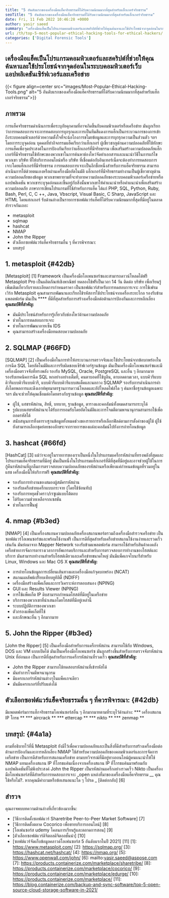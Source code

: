 ```yaml
---
title: "5 อันดับแรกของเครื่องมือแฮ็คจริยธรรมที่ได้รับความนิยมมากที่สุดสำหรับแฮ็กเกอร์จริยธรรม" 
seoTitle: "5 อันดับแรกของเครื่องมือแฮ็คจริยธรรมที่ได้รับความนิยมมากที่สุดสำหรับแฮ็กเกอร์จริยธรรม" 
date: Fri, 11 Feb 2022 10:46:28 +0000
author: yasir saeed
summary: "เครื่องมือแฮ็คเป็นโปรแกรมคอมพิวเตอร์และสคริปต์ที่ช่วยให้คุณค้นหาและใช้ประโยชน์จากจุดอ่อนในระบบคอมพิวเตอร์เว็บแอปพลิเคชันเซิร์ฟเวอร์และเครือข่าย" 
url: /th/top-5-most-popular-ethical-hacking-tools-for-ethical-hackers/
categories: ['Digital Forensic Tools']
---
```


## เครื่องมือแฮ็คเป็นโปรแกรมคอมพิวเตอร์และสคริปต์ที่ช่วยให้คุณค้นหาและใช้ประโยชน์จากจุดอ่อนในระบบคอมพิวเตอร์เว็บแอปพลิเคชันเซิร์ฟเวอร์และเครือข่าย

{{< figure align=center src="images/Most-Popular-Ethical-Hacking-Tools.png" alt="5 อันดับแรกของเครื่องมือแฮ็คจริยธรรมที่ได้รับความนิยมมากที่สุดสำหรับแฮ็กเกอร์จริยธรรม">}}


## ภาพรวม
การแฮ็คจริยธรรมดำเนินการเพื่อระบุภัยคุกคามที่อาจเกิดขึ้นกับคอมพิวเตอร์หรือเครือข่าย มันถูกเรียกว่าการทดสอบการเจาะการทดสอบการบุกรุกและการเป็นทีมสีแดงการแฮ็กเป็นกระบวนการของการเข้าถึงระบบคอมพิวเตอร์ด้วยความตั้งใจที่จะฉ้อโกงการขโมยข้อมูลและการบุกรุกความเป็นส่วนตัว ฯลฯ โดยการระบุจุดอ่อน บุคคลที่ทำกิจกรรมแฮ็คเรียกว่าแฮ็กเกอร์
ผู้เชี่ยวชาญด้านความปลอดภัยที่ใช้ทักษะการแฮ็คเพื่อจุดประสงค์ในการป้องกันเรียกว่าแฮ็กเกอร์ที่มีจริยธรรม เพื่อเสริมสร้างความปลอดภัยแฮ็กเกอร์ที่มีจริยธรรมใช้ทักษะของพวกเขาในการค้นหาช่องโหว่จัดทำเอกสารและแนะนำวิธีในการแก้ไขพวกเขา บริษัท ที่ให้บริการออนไลน์หรือ บริษัท ที่เชื่อมต่อกับอินเทอร์เน็ตจะต้องทำการทดสอบการเจาะโดยแฮ็กเกอร์ที่มีจริยธรรม การทดสอบการเจาะเป็นอีกชื่อหนึ่งสำหรับการแฮ็คจริยธรรม สามารถดำเนินการได้ด้วยตนเองหรือผ่านเครื่องมืออัตโนมัติ
แฮ็กเกอร์ที่มีจริยธรรมทำงานเป็นผู้เชี่ยวชาญด้านความปลอดภัยของข้อมูล พวกเขาพยายามที่จะทำลายความปลอดภัยของระบบคอมพิวเตอร์เครือข่ายหรือแอปพลิเคชัน พวกเขาระบุจุดอ่อนและขึ้นอยู่กับสิ่งนั้นพวกเขาให้คำแนะนำหรือคำแนะนำเพื่อเสริมสร้างความปลอดภัย ภาษาการเขียนโปรแกรมที่ใช้สำหรับการแฮ็ค ได้แก่ PHP, SQL, Python, Ruby, Bash, Perl, C, C ++, Java, Vbscript, Visual Basic, C Sharp, JavaScript และ HTML โดยแฮกเกอร์
รับด้านล่างเป็นรายการซอฟต์แวร์แฮ็คที่ได้รับความนิยมมากที่สุดที่มีอยู่ในตลาด สำรวจกันเถอะ
  * metasploit
  * sqlmap
  * hashcat
  * NMAP
  * John the Ripper
  * ตัวเลือกซอฟต์แวร์แฮ็คจริยธรรมอื่น ๆ ที่ควรพิจารณา:
  * บทสรุป

## 1. metasploit {#42db}
[Metasploit] [1] Framework เป็นเครื่องมือโอเพนซอร์ซและสามารถดาวน์โหลดได้ฟรี Metasploit Pro เป็นผลิตภัณฑ์เชิงพาณิชย์ ทดลองใช้ฟรีเป็นเวลา 14 วัน ติดต่อ บริษัท เพื่อเรียนรู้เพิ่มเติมเกี่ยวกับรายละเอียดการกำหนดราคา
เป็นซอฟต์แวร์สำหรับการทดสอบการเจาะ การใช้เฟรมเวิร์ก Metasploit คุณสามารถพัฒนาและเรียกใช้รหัสการใช้ประโยชน์จากเครื่องระยะไกล รองรับข้ามแพลตฟอร์ม มันเป็น **** ที่ดีที่สุดสำหรับการสร้างเครื่องมือต่อต้านการป้องกันและการหลีกเลี่ยง
**คุณสมบัติที่สำคัญ:**
  * มันมีประโยชน์สำหรับการรู้เกี่ยวกับช่องโหว่ด้านความปลอดภัย
  * ช่วยในการทดสอบการเจาะ
  * ช่วยในการพัฒนาลายเซ็น IDS
  * คุณสามารถสร้างเครื่องมือทดสอบความปลอดภัย

## 2. SQLMAP {#66FD}
[SQLMAP] [2] เป็นเครื่องมือในการทำให้กระบวนการตรวจจับและใช้ประโยชน์จากข้อบกพร่องในการฉีด SQL โดยอัตโนมัติและการรับผิดชอบเซิร์ฟเวอร์ฐานข้อมูล มันเป็นเครื่องมือโอเพนซอร์ซและมีเครื่องมือตรวจจับที่ทรงพลัง รองรับ MySQL, Oracle, PostgreSQL และอื่น ๆ อีกมากมาย รองรับเทคนิคการฉีด SQL หกอย่างอย่างเต็มที่, คนตาบอดที่ใช้บูลีน, ตาบอดตามเวลา, แบบคิวรีแบบคิวรีแบบคิวรีแบบคิวรี, แบบคิวรีแบบคิวรีแบบสแต็คและนอกวง
SQLMAP รองรับการดำเนินการคำสั่งโดยพลการและดึงเอาท์พุทมาตรฐานการดาวน์โหลดและอัปโหลดไฟล์ใด ๆ ค้นหาชื่อฐานข้อมูลเฉพาะ ฯลฯ มันจะช่วยให้คุณเชื่อมต่อโดยตรงกับฐานข้อมูล
**คุณสมบัติที่สำคัญ:**
  * ผู้ใช้, แฮชรหัสผ่าน, สิทธิ์, บทบาท, ฐานข้อมูล, ตารางและคอลัมน์ทั้งหมดสามารถระบุได้
  * รูปแบบแฮชรหัสผ่านจะได้รับการยอมรับโดยอัตโนมัติและการโจมตีตามพจนานุกรมสามารถใช้เพื่อถอดรหัสได้
  * สนับสนุนการทิ้งตารางฐานข้อมูลทั้งหมดช่วงของรายการหรือเลือกฟิลด์ตามการตั้งค่าของผู้ใช้ ผู้ใช้ยังสามารถเลือกชุดย่อยของอักขระจากรายการของแต่ละคอลัมน์ไปยังการถ่ายโอนข้อมูล

## 3. hashcat {#66fd}
[HashCat] [3] แม้ว่าจะอยู่ในรายการของเราเป็นหนึ่งในโปรแกรมแคร็กรหัสผ่านที่ทรงพลังที่สุดและโปรแกรมแฮ็คจริยธรรมที่มีอยู่ มันเป็นหนึ่งในโปรแกรมแฮ็กเกอร์ที่ดีที่สุดที่มีอยู่และอาจช่วยผู้ใช้ในการกู้คืนรหัสผ่านที่ถูกลืมการตรวจสอบความปลอดภัยของรหัสผ่านหรือเพียงแค่กำหนดข้อมูลที่รวมอยู่ในแฮช เครื่องมือนี้ให้บริการฟรี
**คุณสมบัติที่สำคัญ:**
  * รองรับการทำงานของสมองผู้สมัครรหัสผ่าน
  * รองรับเครือข่ายแคร็กแบบกระจาย (โดยใช้ซ้อนทับ)
  * รองรับการหยุดชั่วคราว/เรซูเม่แบบโต้ตอบ
  * ได้รับความช่วยเหลือจากเซสชัน
  * ช่วยในการฟื้นฟู

## 4. nmap {#b3ed}
[NMAP] [4] เป็นเครื่องสแกนความปลอดภัยเครื่องสแกนพอร์ตรวมถึงเครื่องมือสำรวจเครือข่าย เป็นซอฟต์แวร์โอเพนซอร์ซและพร้อมใช้งานฟรี เป็นการดีที่สุดสำหรับเครือข่ายสแกนใช้งานง่ายและรวดเร็วเช่นกัน มันย่อมาจาก Mapper Network
รองรับข้ามแพลตฟอร์ม สามารถใช้สำหรับสินค้าคงคลังเครือข่ายการจัดการตารางเวลาการอัพเกรดบริการและสำหรับการตรวจสอบการทำงานของโฮสต์และบริการ มันสามารถทำงานสำหรับโฮสต์เดียวและเครือข่ายขนาดใหญ่ มันมีแพ็คเกจไบนารีสำหรับ Linux, Windows และ Mac OS X
**คุณสมบัติที่สำคัญ:**
  * การถ่ายโอนข้อมูลการเปลี่ยนเส้นทางและเครื่องมือแก้จุดบกพร่อง (NCAT)
  * สแกนผลลัพธ์เปรียบเทียบยูทิลิตี้ (NDIFF)
  * เครื่องมือสร้างแพ็คเก็ตและการวิเคราะห์การตอบสนอง (NPING)
  * GUI และ Results Viewer (NPING)
  * การใช้แพ็คเก็ต IP ดิบสามารถกำหนดโฮสต์ที่มีอยู่ในเครือข่าย
  * บริการของพวกเขาที่นำเสนอโดยโฮสต์ที่มีอยู่เหล่านี้
  * ระบบปฏิบัติการของพวกเขา
  * ตัวกรองแพ็คเก็ตที่ใช้
  * และลักษณะอื่น ๆ อีกมากมาย

## 5. John the Ripper {#b3ed}
[John the Ripper] [5] เป็นเครื่องมือสำหรับการแคร็กรหัสผ่าน สามารถใช้กับ Windows, DOS และ VM แบบเปิดได้ มันเป็นเครื่องมือโอเพนซอร์ซ มันถูกสร้างขึ้นสำหรับการตรวจจับรหัสผ่าน Unix ที่อ่อนแอ เป็นการดีที่สุดสำหรับการแคร็กรหัสผ่านที่รวดเร็ว
**คุณสมบัติที่สำคัญ:**
  * John the Ripper สามารถใช้ทดสอบรหัสผ่านที่เข้ารหัสได้
  * มันทำการโจมตีพจนานุกรม
  * มีแครกเกอร์รหัสผ่านต่างๆในแพ็คเกจเดียว
  * มันมีแครกเกอร์ที่ปรับแต่งได้

## ตัวเลือกซอฟต์แวร์แฮ็คจริยธรรมอื่น ๆ ที่ควรพิจารณา: {#42db}
มีแพลตฟอร์มการแฮ็กจริยธรรมโอเพ่นซอร์สอื่น ๆ อีกมากมายตามที่ระบุไว้ด้านล่าง:
  *** เครื่องสแกน IP โกรธ **
  *** aircrack **
  *** ettercap **
  *** nikto **
  *** zenmap **

## บทสรุป: {#4a1a}
ตามที่อธิบายไว้ที่นี่ Metasploit ยังมีไว้เพื่อความปลอดภัยและเป็นสิ่งที่ดีสำหรับการสร้างเครื่องมือต่อต้านการป้องกันและการหลีกเลี่ยง NMAP ใช้สำหรับความปลอดภัยของคอมพิวเตอร์และการจัดการเครือข่าย เป็นการดีสำหรับการสแกนเครือข่าย ตามบทวิจารณ์ที่มีอยู่ทางออนไลน์ผู้คนแนะนำให้ใช้ NMAP แทนเครื่องสแกน IP ที่โกรธแค้นเนื่องจากเครื่องสแกน IP ที่โกรธแค้นมาพร้อมกับแอปพลิเคชันที่ไม่พึงประสงค์ John the Ripper เป็นรหัสผ่านแคร็กอย่างรวดเร็ว Nikto เป็นเครื่องมือโอเพ่นซอร์สที่ดีสำหรับการทดสอบการเจาะ
_open แหล่งที่มาของเครื่องมือแฮ็คจริยธรรม __ คุณใช้หรือไม่?. หากคุณมีคำถามหรือข้อเสนอแนะใด ๆ โปรด _ [ติดต่อกลับ] [6]

## สำรวจ
คุณอาจพบบทความด้านล่างที่เกี่ยวข้องมากขึ้น:
  * [วิธีการติดตั้งซอฟต์แวร์ Sharetribe Peer-to-Peer Market Software] [7]
  * [วิธีการติดตั้งตลาด Cocorico เพื่อขายบริการออนไลน์] [8]
  * [โอเพ่นซอร์ส udemy โคลนการเรียนรู้และตลาดการสอน] [9]
  * [ตัวเลือกซอฟต์แวร์ดิจิตอลดิจิตอลชั้นนำ] [10]
  * [ซอฟต์แวร์จัดเก็บข้อมูลคลาวด์โอเพ่นซอร์ส 5 อันดับแรกในปี 2021] [11]
[1]: https://www.metasploit.com/
[2]: https://sqlmap.org/
[3]: https://hashcat.net/hashcat/
[4]: https://nmap.org/
[5]: https://www.openwall.com/john/
[6]: mailto:yasir.saeed@aspose.com
[7]: https://products.containerize.com/marketplace/sharetribe/
[8]: https://products.containerize.com/marketplace/cocorico/
[9]: https://products.containerize.com/marketplace/edurge/
[10]: https://products.containerize.com/marketplace/
[11]: https://blog.containerize.com/backup-and-sync-software/top-5-open-source-cloud-storage-software-in-2021/
